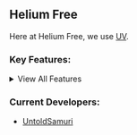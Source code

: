 ## Helium Free
Here at Helium Free, we use [UV](https://github.com/titaniumnetwork-dev/Ultraviolet). 
### Key Features:
<details>
<summary>View All Features</summary>



- Advanced Tab Cloaking
  
- Advanced About:Blank Cloaking
  
- Hiding site from browser history
  
- Clickoff Cloaking
  
- Automatic URL Cloaking
  
- Access settings easily (right-click)

- Inspect Element
  
- URL Bar
  
- Powerful & fast web proxy
  
- A large selection of Apps & Games
  
- ...and more!
</details>

### Current Developers:
- [UntoldSamuri](https://github.com/steven184/)
